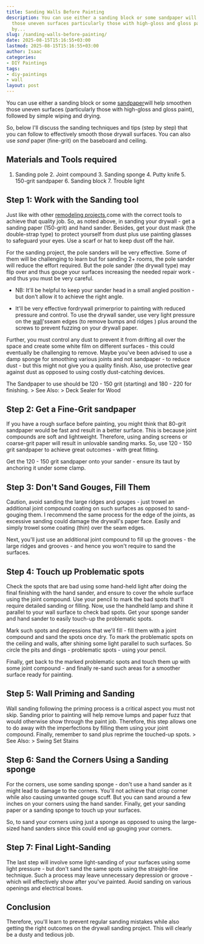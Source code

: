 ```yaml
---
title: Sanding Walls Before Painting
description: You can use either a sanding block or some sandpaper will help smoothen
  those uneven surfaces particularly those with high-gloss and gloss paint, followed
  by...
slug: /sanding-walls-before-painting/
date: 2025-08-15T15:16:55+03:00
lastmod: 2025-08-15T15:16:55+03:00
author: Isaac
categories:
- DIY Paintings
tags:
- diy-paintings
- wall
layout: post
---
```

You can use either a sanding block or some [sandpaper](https://pestpolicy.com/what-grit-sandpaper-for-primer-before-paint/)will help smoothen those uneven surfaces (particularly those with high-gloss and gloss paint), followed by simple wiping and drying.

So, below I'll discuss the sanding techniques and tips (step by step) that you can follow to effectively smooth those drywall surfaces. You can also use *sand* paper (fine-grit) on the baseboard and ceiling.

##  Materials and Tools required

1. Sanding pole 2. Joint compound 3. Sanding sponge 4. Putty knife 5. 150-grit sandpaper 6. Sanding block 7. Trouble light

##  Step 1: Work with the Sanding tool

Just like with other [remodeling projects](https://pestpolicy.com/how-much-does-it-cost-to-paint-kitchen-cabinets/),come with the correct tools to achieve that quality job. So, as noted above, in sanding your drywall - get a sanding paper (150-grit) and hand sander. Besides, get your dust mask (the double-strap type) to protect yourself from dust plus use painting glasses to safeguard your eyes. Use a scarf or hat to keep dust off the hair.

For the sanding project, the pole sanders will be very effective. Some of them will be challenging to learn but for sanding 2+ rooms, the pole sander will reduce the effort required. But the pole sander (the drywall type) may flip over and thus gouge your surfaces increasing the needed repair work - and thus you must be very careful.

- NB: It'll be helpful to keep your sander head in a small angled position - but don't allow it to achieve the right angle.

- It'll be very effective fordrywall primerprior to painting with reduced pressure and control. To use the drywall sander, use very light pressure on the [wall](https://pestpolicy.com/3d-wall-painting-for-your-bedroom/)'sseam edges (to remove bumps and ridges ) plus around the screws to prevent fuzzing on your drywall paper.

Further, you must control any dust to prevent it from drifting all over the space and create some white film on different surfaces - this could eventually be challenging to remove. Maybe you've been advised to use a damp sponge for smoothing various joints and not sandpaper - to reduce dust - but this might not give you a quality finish. Also, use protective gear against dust as opposed to using costly dust-catching devices.

The Sandpaper to use should be 120 - 150 grit (starting) and 180 - 220 for finishing. > See Also: > Deck Sealer for Wood

##  Step 2: Get a Fine-Grit sandpaper

If you have a rough surface before painting, you might think that 80-grit sandpaper would be fast and result in a better surface. This is because joint compounds are soft and lightweight. Therefore, using anding screens or coarse-grit paper will result in unlovable sanding marks. So, use 120 - 150 grit sandpaper to achieve great outcomes - with great fitting.

Get the 120 - 150 grit sandpaper onto your sander - ensure its taut by anchoring it under some clamp.

##  Step 3: Don't Sand Gouges, Fill Them

Caution, avoid sanding the large ridges and gouges - just trowel an additional joint compound coating on such surfaces as opposed to sand-gouging them. I recommend the same process for the edge of the joints, as excessive sanding could damage the drywall's paper face. Easily and simply trowel some coating (thin) over the seam edges.

Next, you'll just use an additional joint compound to fill up the grooves - the large ridges and grooves - and hence you won't require to sand the surfaces.

##  Step 4: Touch up Problematic spots

Check the spots that are bad using some hand-held light after doing the final finishing with the hand sander, and ensure to cover the whole surface using the joint compound. Use your pencil to mark the bad spots that'll require detailed sanding or filling. Now, use the handheld lamp and shine it parallel to your wall surface to check bad spots. Get your sponge sander and hand sander to easily touch-up the problematic spots.

Mark such spots and depressions that we'll fill - fill them with a joint compound and sand the spots once dry. To mark the problematic spots on the ceiling and walls, after shining some light parallel to such surfaces. So circle the pits and dings - problematic spots - using your pencil.

Finally, get back to the marked problematic spots and touch them up with some joint compound - and finally re-sand such areas for a smoother surface ready for painting.

##  Step 5: Wall Priming and Sanding

Wall sanding following the priming process is a critical aspect you must not skip. Sanding prior to painting will help remove lumps and paper fuzz that would otherwise show through the paint job. Therefore, this step allows one to do away with the imperfections by filling them using your joint compound. Finally, remember to sand plus reprime the touched-up spots. > See Also: > Swing Set Stains

##  Step 6: Sand the Corners Using a Sanding sponge

For the corners, use some sanding sponge - don't use a hand sander as it might lead to damage to the corners. You'll not achieve that crisp corner while also causing unwanted gouge scuff. But you can sand around a few inches on your corners using the hand sander. Finally, get your sanding paper or a sanding sponge to touch up your surfaces.

So, to sand your corners using just a sponge as opposed to using the large-sized hand sanders since this could end up gouging your corners.

##  Step 7: Final Light-Sanding

The last step will involve some light-sanding of your surfaces using some light pressure - but don't sand the same spots using the straight-line technique. Such a process may leave unnecessary depression or groove - which will effectively show after you've painted. Avoid sanding on various openings and electrical boxes.

##  Conclusion

Therefore, you'll learn to prevent regular sanding mistakes while also getting the right outcomes on the drywall sanding project. This will clearly be a dusty and tedious job.
